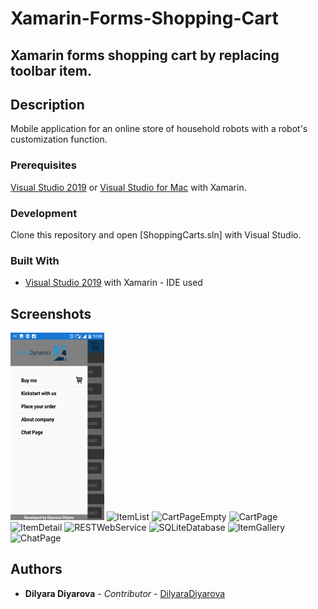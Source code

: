 # Xamarin-Forms-Shopping-Cart
Xamarin forms shopping cart by replacing toolbar item.
---------


## Description
Mobile application for an online store of household robots with a robot's customization function.

### Prerequisites
[Visual Studio 2019](https://visualstudio.microsoft.com/) or [Visual Studio for Mac](https://visualstudio.microsoft.com/) with Xamarin.

### Development 
Clone this repository and open [ShoppingCarts.sln] with Visual Studio.

### Built With
* [Visual Studio 2019](https://visualstudio.microsoft.com/) with Xamarin - IDE used


## Screenshots
<p>
  <img src="https://github.com/Didilya/ShoppingCarts/blob/master/Screenshots/SideMenu.png" width="150" height="300" alt="SideMenu">
  <img src="https://github.com/Didilya/ShoppingCarts.git/Screenshots/ItemList.png" width="150" height="300" alt="ItemList">
  <img src="https://github.com/Didilya/ShoppingCarts.git/Screenshots/CartPageEmpty.png" width="150" height="300" alt="CartPageEmpty">
  <img src="https://github.com/Didilya/ShoppingCarts.git/Screenshots/CartPage.png" width="150" height="300" alt="CartPage">
  <img src="https://github.com/Didilya/ShoppingCarts.git/Screenshots/ItemDetail.png" width="150" height="300" alt="ItemDetail">
  <img src="https://github.com/Didilya/ShoppingCarts.git/Screenshots/ItemDetailCustomizationce.png" width="150"       height="300" alt="RESTWebService">
  <img src="https://github.com/Didilya/ShoppingCarts.git/Screenshots/SQLiteDatabase.png" width="150" height="300" alt="SQLiteDatabase">  
  <img src="https://github.com/Didilya/ShoppingCarts.git/Screenshots/ItemGallery.png" width="150" height="300" alt="ItemGallery">  
  <img src="https://github.com/Didilya/ShoppingCarts.git/Screenshots/ChatPage.png" width="150" height="300" alt="ChatPage">  
</p>

## Authors

* **Dilyara Diyarova** - *Contributor* - [DilyaraDiyarova](https://github.com/Didilya)

